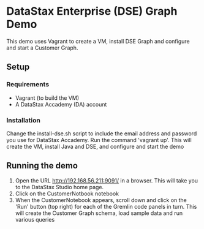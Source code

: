 # DataStax Enterprise (DSE) Graph Demo

This demo uses Vagrant to create a VM, install DSE Graph and configure and start a Customer Graph.

## Setup

### Requirements
- Vagrant (to build the VM)
- A DataStax Accademy (DA) account

### Installation
Change the install-dse.sh script to include the email address and password you use for DataStax Accademy.
Run the command 'vagrant up'. This will create the VM, install Java and DSE, and configure and start the demo

## Running the demo
1. Open the URL http://192.168.56.211:9091/ in a browser. This will take you to the DataStax Studio home page.
2. Click on the CustomerNotbook notebook
3. When the CustomerNotebook appears, scroll down and click on the 'Run' button (top right) for each of the Gremlin code panels in turn. This will create the Customer Graph schema, load sample data and run various queries
